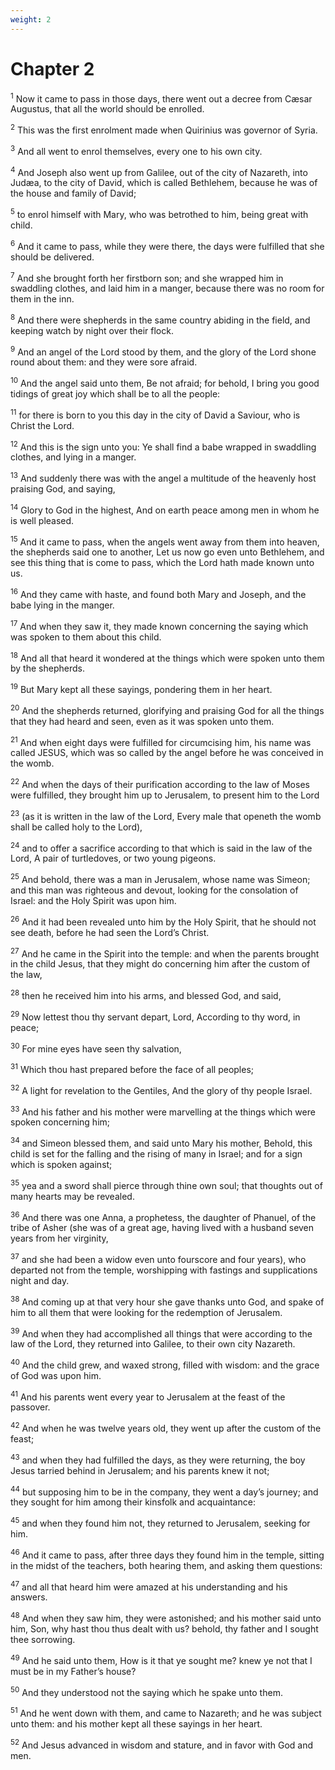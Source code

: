 ```yaml
---
weight: 2
---
```


# Chapter 2

<sup>1</sup> Now it came to pass in those days, there went out a decree from Cæsar Augustus, that all the world should be enrolled. 

<sup>2</sup> This was the first enrolment made when Quirinius was governor of Syria. 

<sup>3</sup> And all went to enrol themselves, every one to his own city. 

<sup>4</sup> And Joseph also went up from Galilee, out of the city of Nazareth, into Judæa, to the city of David, which is called Bethlehem, because he was of the house and family of David; 

<sup>5</sup> to enrol himself with Mary, who was betrothed to him, being great with child. 

<sup>6</sup> And it came to pass, while they were there, the days were fulfilled that she should be delivered. 

<sup>7</sup> And she brought forth her firstborn son; and she wrapped him in swaddling clothes, and laid him in a manger, because there was no room for them in the inn. 

<sup>8</sup> And there were shepherds in the same country abiding in the field, and keeping watch by night over their flock. 

<sup>9</sup> And an angel of the Lord stood by them, and the glory of the Lord shone round about them: and they were sore afraid. 

<sup>10</sup> And the angel said unto them, Be not afraid; for behold, I bring you good tidings of great joy which shall be to all the people: 

<sup>11</sup> for there is born to you this day in the city of David a Saviour, who is Christ the Lord. 

<sup>12</sup> And this is the sign unto you: Ye shall find a babe wrapped in swaddling clothes, and lying in a manger. 

<sup>13</sup> And suddenly there was with the angel a multitude of the heavenly host praising God, and saying, 

<sup>14</sup> Glory to God in the highest, And on earth peace among men in whom he is well pleased. 

<sup>15</sup> And it came to pass, when the angels went away from them into heaven, the shepherds said one to another, Let us now go even unto Bethlehem, and see this thing that is come to pass, which the Lord hath made known unto us. 

<sup>16</sup> And they came with haste, and found both Mary and Joseph, and the babe lying in the manger. 

<sup>17</sup> And when they saw it, they made known concerning the saying which was spoken to them about this child. 

<sup>18</sup> And all that heard it wondered at the things which were spoken unto them by the shepherds. 

<sup>19</sup> But Mary kept all these sayings, pondering them in her heart. 

<sup>20</sup> And the shepherds returned, glorifying and praising God for all the things that they had heard and seen, even as it was spoken unto them. 

<sup>21</sup> And when eight days were fulfilled for circumcising him, his name was called JESUS, which was so called by the angel before he was conceived in the womb. 

<sup>22</sup> And when the days of their purification according to the law of Moses were fulfilled, they brought him up to Jerusalem, to present him to the Lord 

<sup>23</sup> (as it is written in the law of the Lord, Every male that openeth the womb shall be called holy to the Lord), 

<sup>24</sup> and to offer a sacrifice according to that which is said in the law of the Lord, A pair of turtledoves, or two young pigeons. 

<sup>25</sup> And behold, there was a man in Jerusalem, whose name was Simeon; and this man was righteous and devout, looking for the consolation of Israel: and the Holy Spirit was upon him. 

<sup>26</sup> And it had been revealed unto him by the Holy Spirit, that he should not see death, before he had seen the Lord’s Christ. 

<sup>27</sup> And he came in the Spirit into the temple: and when the parents brought in the child Jesus, that they might do concerning him after the custom of the law, 

<sup>28</sup> then he received him into his arms, and blessed God, and said, 

<sup>29</sup> Now lettest thou thy servant depart, Lord, According to thy word, in peace; 

<sup>30</sup> For mine eyes have seen thy salvation, 

<sup>31</sup> Which thou hast prepared before the face of all peoples; 

<sup>32</sup> A light for revelation to the Gentiles, And the glory of thy people Israel. 

<sup>33</sup> And his father and his mother were marvelling at the things which were spoken concerning him; 

<sup>34</sup> and Simeon blessed them, and said unto Mary his mother, Behold, this child is set for the falling and the rising of many in Israel; and for a sign which is spoken against; 

<sup>35</sup> yea and a sword shall pierce through thine own soul; that thoughts out of many hearts may be revealed. 

<sup>36</sup> And there was one Anna, a prophetess, the daughter of Phanuel, of the tribe of Asher (she was of a great age, having lived with a husband seven years from her virginity, 

<sup>37</sup> and she had been a widow even unto fourscore and four years), who departed not from the temple, worshipping with fastings and supplications night and day. 

<sup>38</sup> And coming up at that very hour she gave thanks unto God, and spake of him to all them that were looking for the redemption of Jerusalem. 

<sup>39</sup> And when they had accomplished all things that were according to the law of the Lord, they returned into Galilee, to their own city Nazareth. 

<sup>40</sup> And the child grew, and waxed strong, filled with wisdom: and the grace of God was upon him. 

<sup>41</sup> And his parents went every year to Jerusalem at the feast of the passover. 

<sup>42</sup> And when he was twelve years old, they went up after the custom of the feast; 

<sup>43</sup> and when they had fulfilled the days, as they were returning, the boy Jesus tarried behind in Jerusalem; and his parents knew it not; 

<sup>44</sup> but supposing him to be in the company, they went a day’s journey; and they sought for him among their kinsfolk and acquaintance: 

<sup>45</sup> and when they found him not, they returned to Jerusalem, seeking for him. 

<sup>46</sup> And it came to pass, after three days they found him in the temple, sitting in the midst of the teachers, both hearing them, and asking them questions: 

<sup>47</sup> and all that heard him were amazed at his understanding and his answers. 

<sup>48</sup> And when they saw him, they were astonished; and his mother said unto him, Son, why hast thou thus dealt with us? behold, thy father and I sought thee sorrowing. 

<sup>49</sup> And he said unto them, How is it that ye sought me? knew ye not that I must be in my Father’s house? 

<sup>50</sup> And they understood not the saying which he spake unto them. 

<sup>51</sup> And he went down with them, and came to Nazareth; and he was subject unto them: and his mother kept all these sayings in her heart. 

<sup>52</sup> And Jesus advanced in wisdom and stature, and in favor with God and men. 


